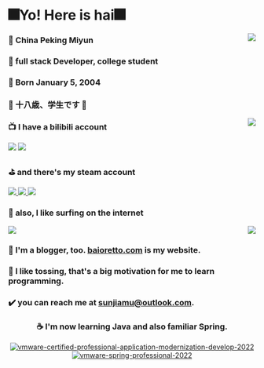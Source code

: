 # 🎆Yo! Here is hai🎆

<a href="https://github.com/Ba1oretto">
  <img align="right" src="https://github-readme-stats.vercel.app/api?username=barroit&hide=prs,issues,contribs&count_private=true&show_icons=true&title_color=9400D3&text_color=FF1493&icon_color=fe1afe&bg_color=angle,FFC0CB,ffc0c6,ffc0c1,ffc0c0,ffc4c0,ffc8c0,ffccc0,ffd0c0,ffd4c0,ffd8c0,ffdcc0,ffe0c0,ffe4c0,ffe4c0,ffecc0,fff0c0,fff4c0,fff8c0,fffcc0,f9ffc0,f4ffc0,f4ffc0,e2ffc0&hide_border=true&locale=en&line_height=35" />
</a>

### 🏰 China Peking Miyun
### 📕 full stack Developer, college student
### 🎉 Born January 5, 2004
### 🍥 十八歳、学生です 🍥

<a href="https://github.com/barroit">
  <img align="right" src="https://github-readme-stats.vercel.app/api/top-langs/?username=barroit&layout=compact&hide_title=true&langs_count=10&bg_color=angle,89a2ff,8992ff,898aff,8f89ff,9e89ff,ad89ff,bc89ff,cb89ff,da89ff,e989ff,f089ff,f789ff&text_color=FFD700&hide_border=true">
</a>

### 📺 I have a bilibili account
<a href="https://space.bilibili.com/361996128">
  <img src="https://img.shields.io/badge/bilibili-Ba1oretto-fb7299/?color=FFC0CB&style=plastic&logo=bilibili&labelColor=fb7299"></a> <a href="https://space.bilibili.com/361996128"><img src="https://img.shields.io/badge/dynamic/json?color=F0E68C&label=current%20fans&query=%24.data.totalSubs&url=https%3A%2F%2Fapi.spencerwoo.com%2Fsubstats%2F%3Fsource%3Dbilibili%26queryKey%3D361996128&style=plastic&logo=bilibili&labelColor=FFC0CB" />
</a>

### ⛳️ and there's my steam account 
<a href="https://steamcommunity.com/id/baioretto">
  <img src="https://img.shields.io/badge/steam-Baioretto-192640/?color=192640&style=plastic&logo=steam&labelColor=204b78" />
</a>
<a href="https://steamcommunity.com/id/ba1oretto" />
  <img src="https://img.shields.io/badge/dynamic/json?color=192640&label=games&query=%24.data.totalSubs&url=https%3A%2F%2Fapi.spencerwoo.com%2Fsubstats%2F%3Fsource%3DsteamGames%26queryKey%3D76561198969466418%26source%3DsteamGames%26queryKey%3D76561199219358010&style=plastic&logo=steam&labelColor=204b78" />
</a>
<a href="https://steamcommunity.com/id/baioretto">
  <img src="https://img.shields.io/badge/dynamic/json?color=192640&label=friends&query=%24.data.totalSubs&suffix=%20&url=https%3A%2F%2Fapi.spencerwoo.com%2Fsubstats%2F%3Fsource%3DsteamFriends%26queryKey%3D76561198969466418%26source%3DsteamGames%26queryKey%3D76561199219358010&style=plastic&logo=steam&labelColor=204b78" />
</a>

### 🤺 also, I like surfing on the internet 
<a href="https://twitter.com/barro1t">
  <img src="https://img.shields.io/badge/twitter-Baioretto-*/?color=1a8cd8&style=plastic&labelColor=deff74&logo=twitter">
</a>

<a href="https://github.com/barroit/ba1oretto.github.io">
  <img align="right" src="https://github-readme-stats.vercel.app/api/pin/?username=barroit&repo=ba1oretto.github.io&show_owner=true&bg_color=angle,98fb98,9affa7,9affb4,9affc1,9affce,9affdb,9affe8,9afff5,9afbff,9aedff,9adfff,9ad8ff,9acaff,9abcff,9aaeff,9aaeff,a19aff,ae9aff&text_color=DB7093&hide_border=true">
</a>

### 📖 I'm a blogger, too. [baioretto.com](https://baioretto.com) is my website.

### 🔎 I like tossing, that's a big motivation for me to learn programming.

### ✔️ you can reach me at [sunjiamu@outlook.com](mailto:sunjiamu@outlook.com).

### <p align="center"> ☕ I'm now learning Java and also familiar Spring. </p>

<div align="center">
  <a href="https://www.credly.com/badges/1fa68c81-7333-4cf3-917a-6bbcec4bde26/public_url">
    <img src="https://user-images.githubusercontent.com/66552396/151163608-c042d456-23a7-49ff-82eb-7cd07bae445b.png" alt="vmware-certified-professional-application-modernization-develop-2022" />
  </a>
  <a href="https://www.credly.com/badges/d4489ae6-91fa-44ca-a139-6d9520304290/public_url">
    <img src="https://user-images.githubusercontent.com/66552396/151642982-a9a3c82e-827f-4086-82d1-b5ce0d1d5f28.png" alt="vmware-spring-professional-2022" />
  </a>
</div>

